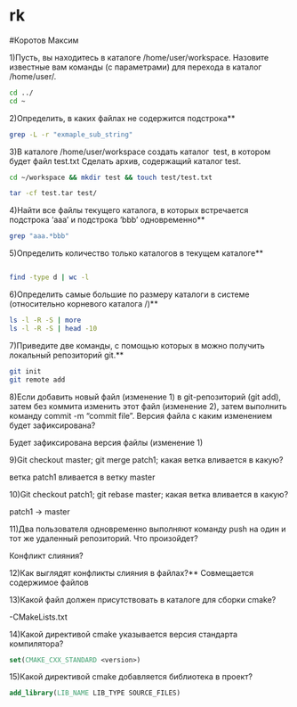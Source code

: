 # rk 
#Коротов Максим

1)Пусть, вы находитесь в каталоге /home/user/workspace. Назовите известные вам команды (с параметрами) для перехода в каталог /home/user/.

```bash
cd ../
cd ~
```


2)Определить, в каких файлах не содержится подстрока**

```bash
grep -L -r "exmaple_sub_string"
```

3)В каталоге /home/user/workspace создать каталог  test, в котором будет файл test.txt
Сделать архив, содержащий каталог test.

```bash
cd ~/workspace && mkdir test && touch test/test.txt

tar -cf test.tar test/
```
4)Найти все файлы текущего каталога, в которых встречается подстрока ‘aaa’ и подстрока ‘bbb’ одновременно**
```bash
grep "aaa.*bbb"
```

5)Определить количество только каталогов в текущем каталоге**
```bash

find -type d | wc -l
```

6)Определить самые большие по размеру каталоги в системе (относительно корневого каталога /)**
```bash
ls -l -R -S | more
ls -l -R -S | head -10
```

7)Приведите две команды, с помощью которых в можно получить локальный репозиторий git.**
```bash
git init
git remote add
```

8)Если добавить новый файл (изменение 1) в git-репозиторий (git add), затем без коммита изменить этот файл (изменение 2), затем выполнить команду commit -m “commit file”. Версия файла с каким изменением будет зафиксирована?

Будет зафиксирована версия файлы (изменение 1)

9)Git checkout master; git merge patch1; какая ветка вливается в какую?

ветка patch1 вливается в ветку master

10)Git checkout patch1; git rebase master; какая ветка вливается в какую?

patch1 -> master

11)Два пользователя одновременно выполняют команду push на один и тот же удаленный репозиторий. Что произойдет?

Конфликт слияния?


12)Как выглядят конфликты слияния в файлах?**
Совмещается содержимое файлов


13)Какой файл должен присутствовать в каталоге для сборки cmake?

-CMakeLists.txt

14)Какой директивой cmake указывается версия стандарта компилятора?

```cmake
set(CMAKE_CXX_STANDARD <version>)
```
15)Какой директивой cmake добавляется библиотека в проект?

```cmake
add_library(LIB_NAME LIB_TYPE SOURCE_FILES)
```
